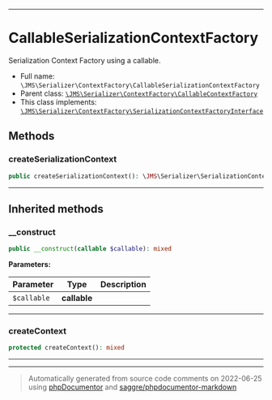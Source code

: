 ***

# CallableSerializationContextFactory

Serialization Context Factory using a callable.



* Full name: `\JMS\Serializer\ContextFactory\CallableSerializationContextFactory`
* Parent class: [`\JMS\Serializer\ContextFactory\CallableContextFactory`](./CallableContextFactory.md)
* This class implements:
[`\JMS\Serializer\ContextFactory\SerializationContextFactoryInterface`](./SerializationContextFactoryInterface.md)




## Methods


### createSerializationContext



```php
public createSerializationContext(): \JMS\Serializer\SerializationContext
```











***


## Inherited methods


### __construct



```php
public __construct(callable $callable): mixed
```








**Parameters:**

| Parameter | Type | Description |
|-----------|------|-------------|
| `$callable` | **callable** |  |




***

### createContext



```php
protected createContext(): mixed
```











***


***
> Automatically generated from source code comments on 2022-06-25 using [phpDocumentor](http://www.phpdoc.org/) and [saggre/phpdocumentor-markdown](https://github.com/Saggre/phpDocumentor-markdown)
